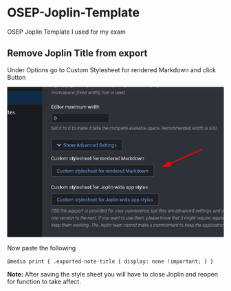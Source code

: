 # OSEP-Joplin-Template
OSEP Joplin Template I used for my exam




## Remove Joplin Title from export

Under Options go to Custom Stylesheet for rendered Markdown and click Button

![joplin_options.png](joplin_options.png)


Now paste the following
```
@media print { .exported-note-title { display: none !important; } }
```

**Note:** After saving the style sheet you will have to close Joplin and reopen for function to take affect.
